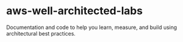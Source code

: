 # aws-well-architected-labs
Documentation and code to help you learn, measure, and build using architectural best practices.
